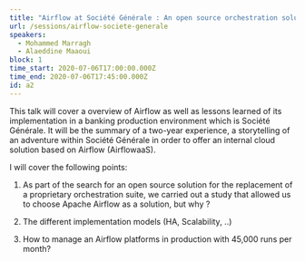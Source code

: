 ```yaml
---
title: "Airflow at Société Générale : An open source orchestration solution in a banking environment"
url: /sessions/airflow-societe-generale
speakers:
  - Mohammed Marragh
  - Alaeddine Maaoui
block: 1
time_start: 2020-07-06T17:00:00.000Z
time_end: 2020-07-06T17:45:00.000Z
id: a2
---
```


This talk will cover a overview of Airflow as well as lessons learned of its implementation in a banking production environment which is Société Générale. It will be the summary of a two-year experience, a storytelling of an adventure within Société Générale in order to offer an internal cloud solution based on Airflow (AirflowaaS).
<!--more-->

I will cover the following points:

1. As part of the search for an open source solution for the replacement of a proprietary orchestration suite, we carried out a study that allowed us to choose Apache Airflow as a solution, but why ?

2. The different implementation models (HA, Scalability, ..)

3. How to manage an Airflow platforms in production with 45,000 runs per month?

